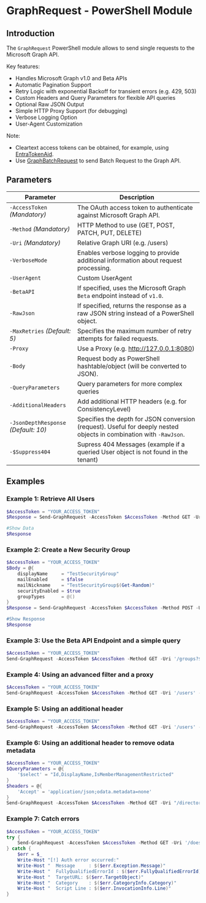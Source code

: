# GraphRequest - PowerShell Module

## Introduction

The `GraphRequest` PowerShell module allows to send single requests to the Microsoft Graph API.

Key features:
- Handles Microsoft Graph v1.0 and Beta APIs
- Automatic Pagination Support
- Retry Logic with exponential Backoff for transient errors (e.g. 429, 503)
- Custom Headers and Query Parameters for flexible API queries
- Optional Raw JSON Output
- Simple HTTP Proxy Support (for debugging)
- Verbose Logging Option
- User-Agent Customization

Note: 
- Cleartext access tokens can be obtained, for example, using [EntraTokenAid](https://github.com/zh54321/EntraTokenAid).
- Use [GraphBatchRequest](https://github.com/zh54321/GraphBatchRequest) to send Batch Request to the Graph API.

## Parameters

| Parameter                    | Description                                                                                 |
| ---------------------------- | ------------------------------------------------------------------------------------------- |
| `-AccessToken` *(Mandatory)* | The OAuth access token to authenticate against Microsoft Graph API.                         |
| `-Method`      *(Mandatory)* | HTTP Method to use (GET, POST, PATCH, PUT, DELETE)                                          |
| `-Uri`         *(Mandatory)* | Relative Graph URI (e.g. /users)                                                            |
| `-VerboseMode`               | Enables verbose logging to provide additional information about request processing.         |
| `-UserAgent`                 | Custom UserAgent                                                                            |
| `-BetaAPI`                   | If specified, uses the Microsoft Graph `Beta` endpoint instead of `v1.0`.                   |
| `-RawJson`                   | If specified, returns the response as a raw JSON string instead of a PowerShell object.     |
| `-MaxRetries` *(Default: 5)* | Specifies the maximum number of retry attempts for failed requests.                         |
| `-Proxy`                     | Use a Proxy (e.g. http://127.0.0.1:8080)                                                    |
| `-Body`					   | Request body as PowerShell hashtable/object (will be converted to JSON).                    |
| `-QueryParameters`           | Query parameters for more complex queries                                                   |
| `-AdditionalHeaders`         | Add additional HTTP headers (e.g. for ConsistencyLevel)                                     |
| `-JsonDepthResponse` *(Default: 10)* | Specifies the depth for JSON conversion (request). Useful for deeply nested objects in combination with `-RawJson`.  |
| `-$Suppress404`              | Supress 404 Messages (example if a queried User object is not found in the tenant)          |          

## Examples

### Example 1: **Retrieve All Users**

```powershell
$AccessToken = "YOUR_ACCESS_TOKEN"
$Response = Send-GraphRequest -AccessToken $AccessToken -Method GET -Uri '/users'

#Show Data
$Response
```

### Example 2: **Create a New Security Group**

```powershell
$AccessToken = "YOUR_ACCESS_TOKEN"
$Body = @{
	displayName     = "TestSecurityGroup"
	mailEnabled     = $false
	mailNickname    = "TestSecurityGroup$(Get-Random)"
	securityEnabled = $true
	groupTypes      = @()
}
$Response = Send-GraphRequest -AccessToken $AccessToken -Method POST -Uri "/groups" -Body $Body"

#Show Response
$Response
```

### Example 3: **Use the Beta API Endpoint and a simple query**

```powershell
$AccessToken = "YOUR_ACCESS_TOKEN"
Send-GraphRequest -AccessToken $AccessToken -Method GET -Uri '/groups?$select=displayName' -BetaAPI
```

### Example 4: **Using an advanced filter and a proxy**

```powershell
$AccessToken = "YOUR_ACCESS_TOKEN"
Send-GraphRequest -AccessToken $AccessToken -Method GET -Uri '/users' -QueryParameters @{ '$filter' = "startswith(displayName,'Alex')" } -Proxy "http://127.0.0.1:8080"
```

### Example 5: **Using an additional header**

```powershell
$AccessToken = "YOUR_ACCESS_TOKEN"
Send-GraphRequest -AccessToken $AccessToken -Method GET -Uri '/users' -AdditionalHeaders @{ 'ConsistencyLevel' = 'eventual' }
```

### Example 6: **Using an additional header to remove odata metadata**
```powershell
$AccessToken = "YOUR_ACCESS_TOKEN"
$QueryParameters = @{
    '$select' = "Id,DisplayName,IsMemberManagementRestricted"
}
$headers = @{ 
    'Accept' = 'application/json;odata.metadata=none' 
}
Send-GraphRequest -AccessToken $AccessToken -Method GET -Uri "/directory/administrativeUnits" -QueryParameters $QueryParameters -AdditionalHeaders $headers 
```
### Example 7: **Catch errors**
```powershell
$AccessToken = "YOUR_ACCESS_TOKEN"
try {
    Send-GraphRequest -AccessToken $AccessToken -Method GET -Uri '/doesnotexist' -BetaAPI -ErrorAction Stop
} catch {
    $err = $_
    Write-Host "[!] Auth error occurred:"
    Write-Host "  Message     : $($err.Exception.Message)"
    Write-Host "  FullyQualifiedErrorId : $($err.FullyQualifiedErrorId)"
    Write-Host "  TargetURL: $($err.TargetObject)"
    Write-Host "  Category    : $($err.CategoryInfo.Category)"
    Write-Host "  Script Line : $($err.InvocationInfo.Line)"
}
```